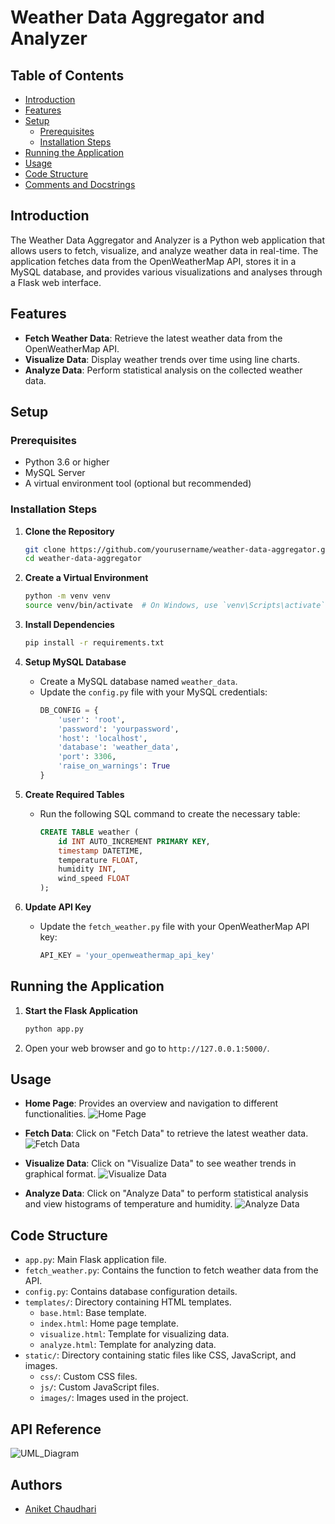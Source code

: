 # Weather Data Aggregator and Analyzer

## Table of Contents
- [Introduction](#introduction)
- [Features](#features)
- [Setup](#setup)
  - [Prerequisites](#prerequisites)
  - [Installation Steps](#installation-steps)
- [Running the Application](#running-the-application)
- [Usage](#usage)
- [Code Structure](#code-structure)
- [Comments and Docstrings](#comments-and-docstrings)

## Introduction
The Weather Data Aggregator and Analyzer is a Python web application that allows users to fetch, visualize, and analyze weather data in real-time. The application fetches data from the OpenWeatherMap API, stores it in a MySQL database, and provides various visualizations and analyses through a Flask web interface.

## Features
- **Fetch Weather Data**: Retrieve the latest weather data from the OpenWeatherMap API.
- **Visualize Data**: Display weather trends over time using line charts.
- **Analyze Data**: Perform statistical analysis on the collected weather data.

## Setup

### Prerequisites
- Python 3.6 or higher
- MySQL Server
- A virtual environment tool (optional but recommended)

### Installation Steps

1. **Clone the Repository**
    ```sh
    git clone https://github.com/yourusername/weather-data-aggregator.git
    cd weather-data-aggregator
    ```

2. **Create a Virtual Environment**
    ```sh
    python -m venv venv
    source venv/bin/activate  # On Windows, use `venv\Scripts\activate`
    ```

3. **Install Dependencies**
    ```sh
    pip install -r requirements.txt
    ```

4. **Setup MySQL Database**
    - Create a MySQL database named `weather_data`.
    - Update the `config.py` file with your MySQL credentials:
      ```python
      DB_CONFIG = {
          'user': 'root',
          'password': 'yourpassword',
          'host': 'localhost',
          'database': 'weather_data',
          'port': 3306,
          'raise_on_warnings': True
      }
      ```

5. **Create Required Tables**
    - Run the following SQL command to create the necessary table:
      ```sql
      CREATE TABLE weather (
          id INT AUTO_INCREMENT PRIMARY KEY,
          timestamp DATETIME,
          temperature FLOAT,
          humidity INT,
          wind_speed FLOAT
      );
      ```

6. **Update API Key**
    - Update the `fetch_weather.py` file with your OpenWeatherMap API key:
      ```python
      API_KEY = 'your_openweathermap_api_key'
      ```

## Running the Application

1. **Start the Flask Application**
    ```sh
    python app.py
    ```

2. Open your web browser and go to `http://127.0.0.1:5000/`.

## Usage

- **Home Page**: Provides an overview and navigation to different functionalities.
  ![Home Page](https://github.com/user-attachments/assets/ed75b5ce-813f-4cfe-86d0-016401439f98)
  
- **Fetch Data**: Click on "Fetch Data" to retrieve the latest weather data.
  ![Fetch Data](https://github.com/user-attachments/assets/6a094234-a92c-45be-a055-f174443b6907)
  
- **Visualize Data**: Click on "Visualize Data" to see weather trends in graphical format.
  ![Visualize Data](https://github.com/user-attachments/assets/0a8cd602-43ad-49d0-8006-6814dc88802f)
  
- **Analyze Data**: Click on "Analyze Data" to perform statistical analysis and view histograms of temperature and humidity.
  ![Analyze Data](https://github.com/user-attachments/assets/b50651d6-41ee-407d-983c-06aac1c73b4e)

## Code Structure

- `app.py`: Main Flask application file.
- `fetch_weather.py`: Contains the function to fetch weather data from the API.
- `config.py`: Contains database configuration details.
- `templates/`: Directory containing HTML templates.
  - `base.html`: Base template.
  - `index.html`: Home page template.
  - `visualize.html`: Template for visualizing data.
  - `analyze.html`: Template for analyzing data.
- `static/`: Directory containing static files like CSS, JavaScript, and images.
  - `css/`: Custom CSS files.
  - `js/`: Custom JavaScript files.
  - `images/`: Images used in the project.

## API Reference

![UML_Diagram](https://github.com/user-attachments/assets/8cfa22b5-4919-4477-9233-0b122b7b4343)

## Authors

- [Aniket Chaudhari](https://github.com/Aniket12xfe)
